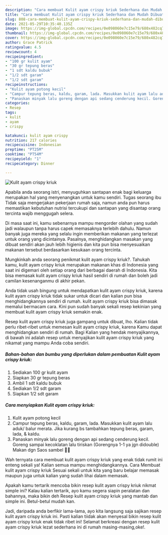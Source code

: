 ```yaml
---
description: "Cara membuat Kulit ayam crispy kriuk Sederhana dan Mudah Dibuat"
title: "Cara membuat Kulit ayam crispy kriuk Sederhana dan Mudah Dibuat"
slug: 808-cara-membuat-kulit-ayam-crispy-kriuk-sederhana-dan-mudah-dibuat
date: 2021-05-29T10:35:40.135Z
image: https://img-global.cpcdn.com/recipes/0e098060e7c15e79/680x482cq70/kulit-ayam-crispy-kriuk-foto-resep-utama.jpg
thumbnail: https://img-global.cpcdn.com/recipes/0e098060e7c15e79/680x482cq70/kulit-ayam-crispy-kriuk-foto-resep-utama.jpg
cover: https://img-global.cpcdn.com/recipes/0e098060e7c15e79/680x482cq70/kulit-ayam-crispy-kriuk-foto-resep-utama.jpg
author: Grace Patrick
ratingvalue: 4.5
reviewcount: 4
recipeingredient:
- "100 gr kulit ayam"
- "30 gr tepung beras"
- "1 sdt kaldu bubuk"
- "1/2 sdt garam"
- "1/2 sdt garam"
recipeinstructions:
- "Kulit ayam potong kecil"
- "Campur tepung beras, kaldu, garam, lada. Masukkan kulit ayam lalu aduk/ balur merata. Jika kurang bs tambahkan tepung beras, garam, lada, &amp; kaldu."
- "Panaskan minyak lalu goreng dengan api sedang cenderung kecil. Goreng sampai kecoklatan lalu tiriskan (Gorengnya 1-1 ya jgn didouble) Makan dgn Saos sambel 👍🏻"
categories:
- Resep
tags:
- kulit
- ayam
- crispy

katakunci: kulit ayam crispy 
nutrition: 217 calories
recipecuisine: Indonesian
preptime: "PT25M"
cooktime: "PT54M"
recipeyield: "1"
recipecategory: Dinner

---
```



![Kulit ayam crispy kriuk](https://img-global.cpcdn.com/recipes/0e098060e7c15e79/680x482cq70/kulit-ayam-crispy-kriuk-foto-resep-utama.jpg)

Apabila anda seorang istri, menyuguhkan santapan enak bagi keluarga merupakan hal yang menyenangkan untuk kamu sendiri. Tugas seorang ibu Tidak saja mengerjakan pekerjaan rumah saja, namun anda pun harus memastikan kebutuhan nutrisi tercukupi dan santapan yang disantap orang tercinta wajib menggugah selera.

Di masa  saat ini, kamu sebenarnya mampu mengorder olahan yang sudah jadi walaupun tanpa harus capek memasaknya terlebih dahulu. Namun banyak juga mereka yang selalu ingin memberikan makanan yang terlezat untuk orang yang dicintainya. Pasalnya, menghidangkan masakan yang dibuat sendiri akan jauh lebih higienis dan kita pun bisa menyesuaikan makanan tersebut berdasarkan kesukaan orang tercinta. 



Mungkinkah anda seorang penikmat kulit ayam crispy kriuk?. Tahukah kamu, kulit ayam crispy kriuk merupakan makanan khas di Indonesia yang saat ini digemari oleh setiap orang dari berbagai daerah di Indonesia. Kita bisa memasak kulit ayam crispy kriuk hasil sendiri di rumah dan boleh jadi camilan kesenanganmu di akhir pekan.

Anda tidak usah bingung untuk mendapatkan kulit ayam crispy kriuk, karena kulit ayam crispy kriuk tidak sukar untuk dicari dan kalian pun bisa menghidangkannya sendiri di rumah. kulit ayam crispy kriuk bisa dimasak memalui bermacam cara. Kini pun sudah banyak sekali resep kekinian yang membuat kulit ayam crispy kriuk semakin enak.

Resep kulit ayam crispy kriuk juga gampang untuk dibuat, lho. Kalian tidak perlu ribet-ribet untuk memesan kulit ayam crispy kriuk, karena Kamu dapat menghidangkan sendiri di rumah. Bagi Kalian yang hendak menyajikannya, di bawah ini adalah resep untuk menyajikan kulit ayam crispy kriuk yang nikamat yang mampu Anda coba sendiri.

<!--inarticleads1-->

##### Bahan-bahan dan bumbu yang diperlukan dalam pembuatan Kulit ayam crispy kriuk:

1. Sediakan 100 gr kulit ayam
1. Siapkan 30 gr tepung beras
1. Ambil 1 sdt kaldu bubuk
1. Sediakan 1/2 sdt garam
1. Siapkan 1/2 sdt garam




<!--inarticleads2-->

##### Cara menyiapkan Kulit ayam crispy kriuk:

1. Kulit ayam potong kecil
1. Campur tepung beras, kaldu, garam, lada. Masukkan kulit ayam lalu aduk/ balur merata. Jika kurang bs tambahkan tepung beras, garam, lada, &amp; kaldu.
1. Panaskan minyak lalu goreng dengan api sedang cenderung kecil. Goreng sampai kecoklatan lalu tiriskan (Gorengnya 1-1 ya jgn didouble) Makan dgn Saos sambel 👍🏻




Wah ternyata cara membuat kulit ayam crispy kriuk yang enak tidak rumit ini enteng sekali ya! Kalian semua mampu menghidangkannya. Cara Membuat kulit ayam crispy kriuk Sesuai sekali untuk kita yang baru belajar memasak maupun juga untuk kalian yang sudah lihai dalam memasak.

Apakah kamu tertarik mencoba bikin resep kulit ayam crispy kriuk nikmat simple ini? Kalau kalian tertarik, ayo kamu segera siapin peralatan dan bahannya, maka bikin deh Resep kulit ayam crispy kriuk yang mantab dan simple ini. Betul-betul mudah kan. 

Jadi, daripada anda berfikir lama-lama, ayo kita langsung saja sajikan resep kulit ayam crispy kriuk ini. Pasti kalian tiidak akan menyesal bikin resep kulit ayam crispy kriuk enak tidak ribet ini! Selamat berkreasi dengan resep kulit ayam crispy kriuk lezat sederhana ini di rumah masing-masing,oke!.

